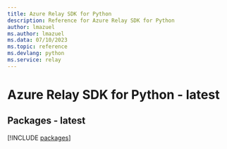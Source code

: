```yaml
---
title: Azure Relay SDK for Python
description: Reference for Azure Relay SDK for Python
author: lmazuel
ms.author: lmazuel
ms.data: 07/10/2023
ms.topic: reference
ms.devlang: python
ms.service: relay
---
```

# Azure Relay SDK for Python - latest
## Packages - latest
[!INCLUDE [packages](relay-index.md)]